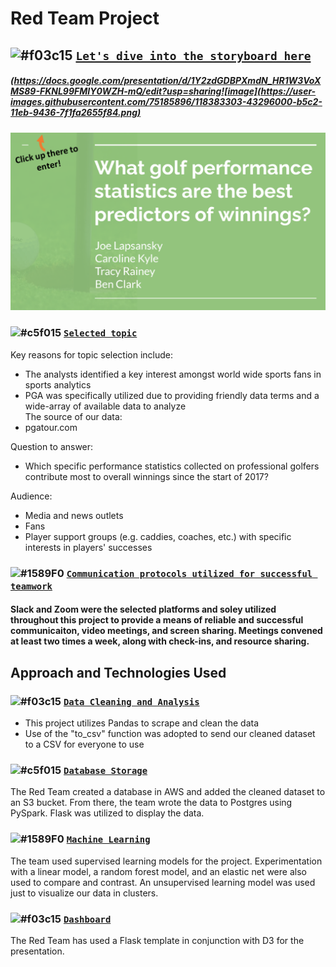 # Red Team Project
## ![#f03c15](https://via.placeholder.com/15/f03c15/000000?text=+) <ins>`Let's dive into the storyboard here`</ins> 
##### (https://docs.google.com/presentation/d/1Y2zdGDBPXmdN_HR1W3VoXMS89-FKNL99FMIY0WZH-mQ/edit?usp=sharing![image](https://user-images.githubusercontent.com/75185896/118383303-43296000-b5c2-11eb-9436-7f1fa2655f84.png)
### ![1](https://github.com/joelapsansky/red-team/blob/database_app/app/templates/static/images/StoryBoard_Image.png)
### ![#c5f015](https://via.placeholder.com/15/c5f015/000000?text=+) <ins>`Selected topic`</ins>
Key reasons for topic selection include:  
* The analysts identified a key interest amongst world wide sports fans in sports analytics 
* PGA was specifically utilized due to providing friendly data terms and a wide-array of available data to analyze    
The source of our data:  
* pgatour.com

Question to answer:  
* Which specific performance statistics collected on professional golfers contribute most to overall winnings since the start of 2017?
  
Audience: 
* Media and news outlets
* Fans
* Player support groups (e.g. caddies, coaches, etc.) with specific interests in players' successes
### ![#1589F0](https://via.placeholder.com/15/1589F0/000000?text=+) <ins>`Communication protocols utilized for successful teamwork`</ins>
#### Slack and Zoom were the selected platforms and soley utilized throughout this project to provide a means of reliable and successful communicaiton, video meetings, and screen sharing. Meetings convened at least two times a week, along with check-ins, and resource sharing.
## Approach and Technologies Used
### ![#f03c15](https://via.placeholder.com/15/f03c15/000000?text=+) <ins>`Data Cleaning and Analysis`</ins>
* This project utilizes Pandas to scrape and clean the data  
* Use of the "to_csv" function was adopted to send our cleaned dataset to a CSV for everyone to use
### ![#c5f015](https://via.placeholder.com/15/c5f015/000000?text=+) <ins>`Database Storage`</ins>
The Red Team created a database in AWS and added the cleaned dataset to an S3 bucket.  From there, the team wrote the data to Postgres using PySpark. Flask was utilized to display the data.
### ![#1589F0](https://via.placeholder.com/15/1589F0/000000?text=+) <ins>`Machine Learning`</ins>
The team used supervised learning models for the project. Experimentation with a linear model, a random forest model, and an elastic net were also used to compare and contrast.  An unsupervised learning model was used just to visualize our data in clusters.
### ![#f03c15](https://via.placeholder.com/15/f03c15/000000?text=+) <ins>`Dashboard`</ins>
The Red Team has used a Flask template in conjunction with D3 for the presentation.
